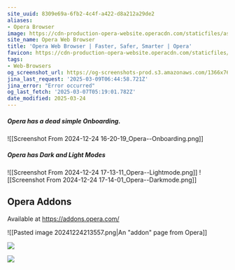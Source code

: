 ```yaml
---
site_uuid: 8309e69a-6fb2-4c4f-a422-d8a212a29de2
aliases:
- Opera Browser
image: https://cdn-production-opera-website.operacdn.com/staticfiles/assets/images/og/og-opera-lp-home.93205b794a09.png
site_name: Opera Web Browser
title: 'Opera Web Browser | Faster, Safer, Smarter | Opera'
favicon: https://cdn-production-opera-website.operacdn.com/staticfiles/assets/images/favicon/favicon-32x32.ddd494719bed.png
tags:
- Web-Browsers
og_screenshot_url: https://og-screenshots-prod.s3.amazonaws.com/1366x768/80/false/e86723fc0a4176fdd336ac0802c453e457a05c1f857d082a340fa18de55ba253.jpeg
jina_last_request: '2025-03-09T06:44:58.721Z'
jina_error: "Error occurred"
og_last_fetch: '2025-03-07T05:19:01.782Z'
date_modified: 2025-03-24
---
```



##### Opera has a dead simple Onboarding.
![[Screenshot From 2024-12-24 16-20-19_Opera--Onboarding.png]]
##### Opera has Dark and Light Modes
![[Screenshot From 2024-12-24 17-13-11_Opera--Lightmode.png]]
![[Screenshot From 2024-12-24 17-14-01_Opera--Darkmode.png]]
## Opera Addons
Available at https://addons.opera.com/

![[Pasted image 20241224213557.png|An "addon" page from Opera]]

![](https://i.imgur.com/XRXVVoy.png)


![](https://i.imgur.com/WueMrnY.png)
